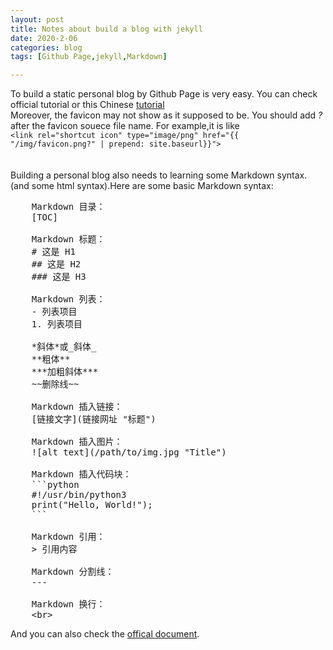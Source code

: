 ```yaml
---
layout: post
title: Notes about build a blog with jekyll
date: 2020-2-06
categories: blog
tags: [Github Page,jekyll,Markdown]

---
```


To build a static personal blog by Github Page is very easy. You can check official tutorial or this Chinese [tutorial](https://www.zhihu.com/question/20463581/answer/25478916)<br/>
Moreover, the favicon may not show as it supposed to be. You should add *?* after the favicon souece file name. For example,it is like<br/>
```<link rel="shortcut icon" type="image/png" href="{{ "/img/favicon.png?" | prepend: site.baseurl}}">```<br/><br/><br/>
Building a personal blog also needs to learning some Markdown syntax.(and some html syntax).Here are some basic Markdown syntax:<br/>
<pre>
    Markdown 目录：
    [TOC]

    Markdown 标题：
    # 这是 H1
    ## 这是 H2
    ### 这是 H3

    Markdown 列表：
    - 列表项目
    1. 列表项目

    *斜体*或_斜体_
    **粗体**
    ***加粗斜体***
    ~~删除线~~

    Markdown 插入链接：
    [链接文字](链接网址 "标题")

    Markdown 插入图片：
    ![alt text](/path/to/img.jpg "Title")

    Markdown 插入代码块：
    ```python
    #!/usr/bin/python3
    print("Hello, World!");
    ```

    Markdown 引用：
    > 引用内容

    Markdown 分割线：
    ---

    Markdown 换行：
    &lt;br&gt;
</pre>
And you can also check the [offical document](https://www.markdownguide.org/basic-syntax/).


